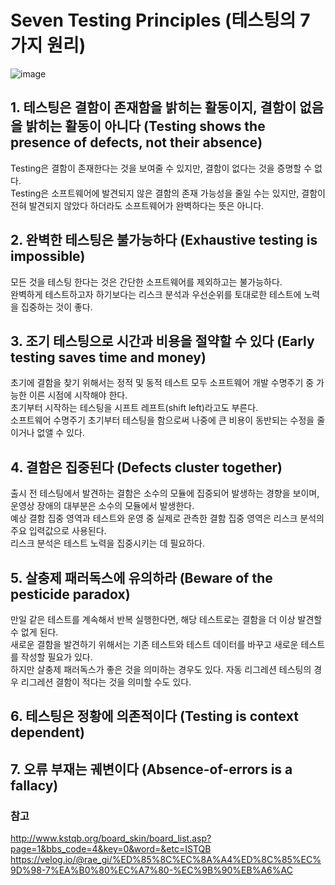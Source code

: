 # Seven Testing Principles (테스팅의 7 가지 원리)
![image](https://user-images.githubusercontent.com/50148363/227133596-b0b863ab-1c6c-4f26-b4b6-3f16afed34e5.png)

## 1. 테스팅은 결함이 존재함을 밝히는 활동이지, 결함이 없음을 밝히는 활동이 아니다 (Testing shows the presence of defects, not their absence)
Testing은 결함이 존재한다는 것을 보여줄 수 있지만, 결함이 없다는 것을 증명할 수 없다.   
Testing은 소프트웨어에 발견되지 않은 결함의 존재 가능성을 줄일 수는 있지만, 결함이 전혀 발견되지 않았다 하더라도 소프트웨어가 완벽하다는 뜻은 아니다.

## 2. 완벽한 테스팅은 불가능하다 (Exhaustive testing is impossible)
모든 것을 테스팅 한다는 것은 간단한 소프트웨어를 제외하고는 불가능하다.   
완벽하게 테스트하고자 하기보다는 리스크 분석과 우선순위를 토대로한 테스트에 노력을 집중하는 것이 좋다.

## 3. 조기 테스팅으로 시간과 비용을 절약할 수 있다 (Early testing saves time and money)
초기에 결함을 찾기 위해서는 정적 및 동적 테스트 모두 소프트웨어 개발 수명주기 중 가능한 이른 시점에 시작해야 한다.   
초기부터 시작하는 테스팅을 시프트 레프트(shift left)라고도 부른다.     
소프트웨어 수명주기 초기부터 테스팅을 함으로써 나중에 큰 비용이 동반되는 수정을 줄이거나 없앨 수 있다. 

## 4. 결함은 집중된다 (Defects cluster together)
출시 전 테스팅에서 발견하는 결함은 소수의 모듈에 집중되어 발생하는 경향을 보이며, 운영상 장애의 대부분은 소수의 모듈에서 발생한다.   
예상 결함 집중 영역과 테스트와 운영 중 실제로 관측한 결함 집중 영역은 리스크 분석의 주요 입력값으로 사용된다.     
리스크 분석은 테스트 노력을 집중시키는 데 필요하다.

## 5. 살충제 패러독스에 유의하라 (Beware of the pesticide paradox)
만일 같은 테스트를 계속해서 반복 실행한다면, 해당 테스트로는 결함을 더 이상 발견할 수 없게 된다.   
새로운 결함을 발견하기 위해서는 기존 테스트와 테스트 데이터를 바꾸고 새로운 테스트를 작성할 필요가 있다.   
하지만 살충제 패러독스가 좋은 것을 의미하는 경우도 있다. 자동 리그레션 테스팅의 경우 리그레션 결함이 적다는 것을 의미할 수도 있다. 


## 6. 테스팅은 정황에 의존적이다 (Testing is context dependent)


## 7. 오류 부재는 궤변이다 (Absence-of-errors is a fallacy)



### 참고
http://www.kstqb.org/board_skin/board_list.asp?page=1&bbs_code=4&key=0&word=&etc=ISTQB    
https://velog.io/@rae_gi/%ED%85%8C%EC%8A%A4%ED%8C%85%EC%9D%98-7%EA%B0%80%EC%A7%80-%EC%9B%90%EB%A6%AC   




